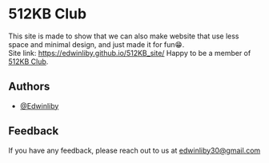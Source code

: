 
# 512KB Club

This site is made to show that we can also make website that use less space and minimal design, and just made it for fun😁.  
Site link: https://edwinliby.github.io/512KB_site/
Happy to be a member of <a href="https://deploy-preview-929--naughty-bassi-5e3fc0.netlify.app/">512KB Club</a>.
## Authors

- [@Edwinliby](https://github.com/Edwinliby)


## Feedback

If you have any feedback, please reach out to us at edwinliby30@gmail.com
